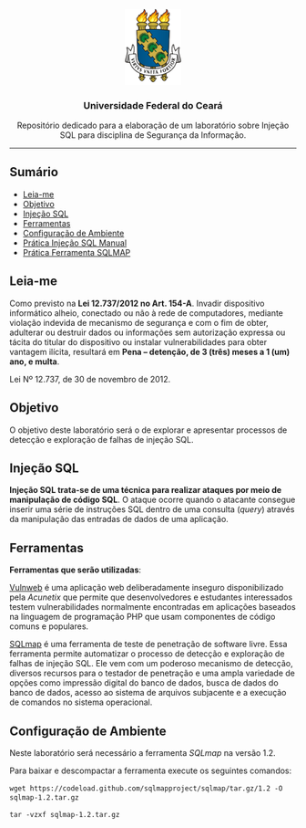 <p align="center">
    <img src="img/brasao.png" alt="brasao da universidade federal do ceará." width="100px">
</p>

<h3 align="center">Universidade Federal do Ceará</h3>

<p align="center">Repositório dedicado para a elaboração de um laboratório sobre Injeção SQL para disciplina de Segurança da Informação.</p> 

---

## Sumário

- [Leia-me](#leia-me)
- [Objetivo](#objetivo)
- [Injeção SQL](#injeção-sql)
- [Ferramentas](#ferramentas)
- [Configuração de Ambiente](#configuração-de-ambiente)
- [Prática Injeção SQL Manual](#)
- [Prática Ferramenta SQLMAP](#)

## Leia-me

Como previsto na **Lei 12.737/2012 no Art. 154-A**.  Invadir dispositivo informático alheio, conectado ou não à rede de computadores, mediante violação indevida de mecanismo de segurança e com o fim de obter, adulterar ou destruir dados ou informações sem autorização expressa ou tácita do titular do dispositivo ou instalar vulnerabilidades para obter vantagem ilícita, resultará em **Pena – detenção, de 3 (três) meses a 1 (um) ano, e multa**.

Lei Nº 12.737, de 30 de novembro de 2012.

## Objetivo

O objetivo deste laboratório será o de explorar e apresentar processos de detecção e exploração de falhas de injeção SQL.

## Injeção SQL

**Injeção SQL trata-se de uma técnica para realizar ataques por meio de manipulação de código SQL**. O ataque ocorre quando o atacante consegue inserir uma série de instruções SQL dentro de uma consulta (*query*) através da manipulação das entradas de dados de uma aplicação.

## Ferramentas

**Ferramentas que serão utilizadas**:

[Vulnweb](http://testphp.vulnweb.com/) é uma aplicação web deliberadamente inseguro disponibilizado pela *Acunetix* que permite que desenvolvedores e estudantes interessados testem vulnerabilidades normalmente encontradas em aplicações baseados na linguagem de programação PHP que usam componentes de código comuns e populares. 

[SQLmap](http://sqlmap.org) é uma ferramenta de teste de penetração de software livre. Essa ferramenta permite automatizar o processo de detecção e exploração de falhas de injeção SQL. Ele vem com um poderoso mecanismo de detecção, diversos recursos para o testador de penetração e uma ampla variedade de opções como impressão digital do banco de dados, busca de dados do banco de dados, acesso ao sistema de arquivos subjacente e a execução de comandos no sistema operacional.


## Configuração de Ambiente

Neste laboratório será necessário a ferramenta *SQLmap* na versão 1.2.

Para baixar e descompactar a ferramenta execute os seguintes comandos:

```console
wget https://codeload.github.com/sqlmapproject/sqlmap/tar.gz/1.2 -O sqlmap-1.2.tar.gz
```

```console
tar -vzxf sqlmap-1.2.tar.gz
```